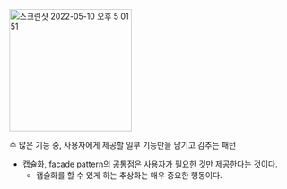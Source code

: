 <img width="218" alt="스크린샷 2022-05-10 오후 5 01 51" src="https://user-images.githubusercontent.com/80697064/167579371-a853cece-e732-4afc-b706-dc535ed22df4.png">  

수 많은 기능 중, 사용자에게 제공할 일부 기능만을 남기고 감추는 패턴

+ 캡슐화, facade pattern의 공통점은 사용자가 필요한 것만 제공한다는 것이다.
  + 캡슐화를 할 수 있게 하는 추상화는 매우 중요한 행동이다.
